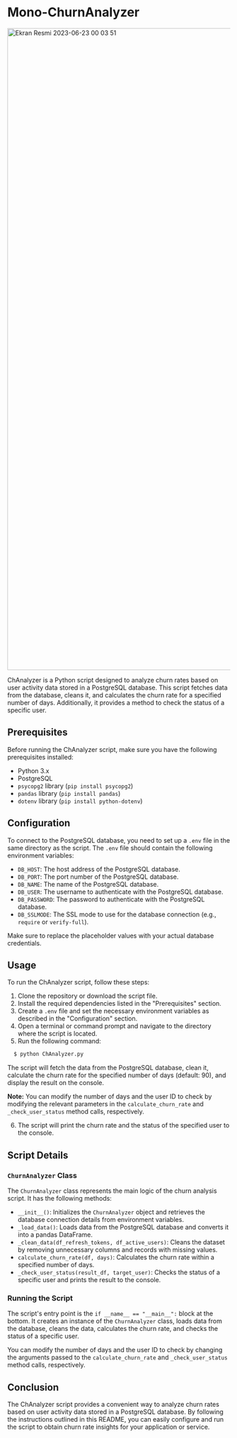 # Mono-ChurnAnalyzer

<img width="1449" alt="Ekran Resmi 2023-06-23 00 03 51" src="https://github.com/TKaanKoc/MonoChurnAnalyzer/assets/83168207/671b411f-bf75-4335-a9ac-efac07d8a79c">

ChAnalyzer is a Python script designed to analyze churn rates based on user activity data stored in a PostgreSQL database. This script fetches data from the database, cleans it, and calculates the churn rate for a specified number of days. Additionally, it provides a method to check the status of a specific user.

## Prerequisites
Before running the ChAnalyzer script, make sure you have the following prerequisites installed:

- Python 3.x
- PostgreSQL
- `psycopg2` library (`pip install psycopg2`)
- `pandas` library (`pip install pandas`)
- `dotenv` library (`pip install python-dotenv`)

## Configuration
To connect to the PostgreSQL database, you need to set up a `.env` file in the same directory as the script. The `.env` file should contain the following environment variables:

- `DB_HOST`: The host address of the PostgreSQL database.
- `DB_PORT`: The port number of the PostgreSQL database.
- `DB_NAME`: The name of the PostgreSQL database.
- `DB_USER`: The username to authenticate with the PostgreSQL database.
- `DB_PASSWORD`: The password to authenticate with the PostgreSQL database.
- `DB_SSLMODE`: The SSL mode to use for the database connection (e.g., `require` or `verify-full`).

Make sure to replace the placeholder values with your actual database credentials.

## Usage
To run the ChAnalyzer script, follow these steps:

1. Clone the repository or download the script file.
2. Install the required dependencies listed in the "Prerequisites" section.
3. Create a `.env` file and set the necessary environment variables as described in the "Configuration" section.
4. Open a terminal or command prompt and navigate to the directory where the script is located.
5. Run the following command:

```python
  $ python ChAnalyzer.py
```


The script will fetch the data from the PostgreSQL database, clean it, calculate the churn rate for the specified number of days (default: 90), and display the result on the console.

**Note:** You can modify the number of days and the user ID to check by modifying the relevant parameters in the `calculate_churn_rate` and `_check_user_status` method calls, respectively.

6. The script will print the churn rate and the status of the specified user to the console.

## Script Details

### `ChurnAnalyzer` Class
The `ChurnAnalyzer` class represents the main logic of the churn analysis script. It has the following methods:

- `__init__()`: Initializes the `ChurnAnalyzer` object and retrieves the database connection details from environment variables.
- `_load_data()`: Loads data from the PostgreSQL database and converts it into a pandas DataFrame.
- `_clean_data(df_refresh_tokens, df_active_users)`: Cleans the dataset by removing unnecessary columns and records with missing values.
- `calculate_churn_rate(df, days)`: Calculates the churn rate within a specified number of days.
- `_check_user_status(result_df, target_user)`: Checks the status of a specific user and prints the result to the console.

### Running the Script
The script's entry point is the `if __name__ == "__main__":` block at the bottom. It creates an instance of the `ChurnAnalyzer` class, loads data from the database, cleans the data, calculates the churn rate, and checks the status of a specific user.

You can modify the number of days and the user ID to check by changing the arguments passed to the `calculate_churn_rate` and `_check_user_status` method calls, respectively.

## Conclusion
The ChAnalyzer script provides a convenient way to analyze churn rates based on user activity data stored in a PostgreSQL database. By following the instructions outlined in this README, you can easily configure and run the script to obtain churn rate insights for your application or service.


